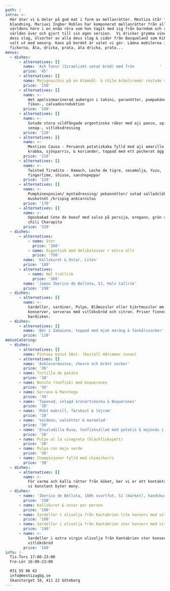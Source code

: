 ```yaml
---
path: /
intro: >-
  Här äter vi & delar på god mat i form av mellanrätter. Mestiza står för
  blandning. Mariuxi Ingber Robles har komponerat mellanrätter från alla
  världens hörn i en enda röra som hon tagit med sig från barndom och resor
  världen över och gjort till sin egen version.  Vi dricker grymma viner av alla
  dess slag, ölsorter av alla dess slag & cider från Basqueland som Kiki Ingber
  valt ut med omsorg. Kaos på bordet är valet vi gör. Lämna mobilerna i
  fickorna. Äta, dricka, prata, äta dricka, prata...
menus:
  - dishes:
      - alternatives: []
        name: 'Ash Tanur (Israeliskt sotat bröd) med frön           '
        price: '45'
      - alternatives: []
        name: Majsgnocchis på en blomkål- & chile Arbolcremé/ rostade valmofrön
        price: '150'
      - alternatives: []
        name: >-
          Het apelsinmarinerad aubergin i tahini, paranötter, pumpakänor &
          fikon-, calvadosreduktion
        price: '160'
      - alternatives: []
        name: >-
          Sotade stora vildfångade argentinska räkor med aji panco, spiskummin &
          senap-, vitlöksdressing
        price: '120'
      - alternatives: []
        name: >-
          Mestizas Causa - Peruansk potatiskaka fylld med aji amarillo marinerad
          krabba, sjösparris, & koriander, toppad med ett pocherat ägg
        price: '210'
      - alternatives: []
        name: >-
          Twisted Tiradito - Hamach, Leche de tigre, sesamolja, Yuzu,
          fingerlime, shiuso, sanshopeppar
        price: '220'
      - alternatives: []
        name: >-
          Pumpkinexposion/ myntadressing/ pekannötter/ sotad salladslök/
          muskotnöt /krispig ankcarnitas
        price: '170'
      - alternatives: []
        name: >-
          Ugnsbakad Cote de boeuf med salsa på persija, oregano, grön sparris &
          chili Charapita
        price: '320'
  - dishes:
      - alternatives:
          - name: Stor
            price: '280'
          - name: Gigantisk med delikatesser + extra allt
            price: '750'
        name: 'Kallskuret & Ostar, Liten'
        price: '180'
      - alternatives:
          - name: Hel trallrik
            price: '360'
        name: 'Jamon Iberico de Bellota, 5J, Halv tallrik'
        price: '190'
  - dishes:
      - alternatives: []
        name: >-
          Sardeller, sardiner, Pulpo, Blåmusslor eller hjärtmusslor mm. i
          konserver, serveras med vitlöksbröd och citron. Priser finner ni på
          bardisken.
  - dishes:
      - alternatives: []
        name: 'Bär i Zabaione, toppad med mjuk maräng & fänkålssocker'
        price: '120'
menusCatering:
  - dishes:
      - alternatives: []
        name: Pintxos minst 50st. (beställ 48timmar innan)
      - alternatives: []
        name: 'Anklevermousse, chevre och bränt socker'
        price: '30'
      - name: Tortilla de patata
        price: '30'
      - name: Bonito (tonfisk) med boquerones
        price: '30'
      - name: Serrano & Manchego
        price: '30'
      - name: 'Tapenad, inlagd kronärtskocka & Boquerones'
        price: '30'
      - name: 'Rökt makrill, färskost & löjrom'
        price: '30'
      - name: 'Valdeon, valnötter & marmelad'
        price: '30'
      - name: 'Ensaladilla Rusa, tonfisksallad med potatis & majonäs i inlagd paprika'
        price: '30'
      - name: Pulpo al la vinagreta (bläckfiskspett)
        price: '30'
      - name: Pulpo con mojo verde
        price: '30'
      - name: Champinjoner fylld med chimichurri
        price: '30'
  - dishes:
      - alternatives: []
        name: >-
          För varma och kalla rätter från köket, ber vi er att kontakta oss då
          vi konstant byter meny.
  - dishes:
      - name: 'Iberico de Bellota, 100% svartfot, 5J (märket), handskuren, per person'
        price: '190'
      - name: Kallskuret & ostar per person
        price: '100'
      - name: Sardeller i olivolja från Kantabrien lite konserv med vitlöksbröd
        price: '100'
      - name: Sardeller i olivolja från Kantabrien stor konserv med vitlöksbröd
        price: '140'
      - name: >-
          Sardeller i extra virgin olivolja från Kantabrien stor konserv med
          vitlöksbröd
        price: '160'
info: |-
  Tis-Tors 17:00-23:00
  Fre-Lör 16:00-23:00

  031 55 06 62
  info@mestizagbg.se
  Skanstorget 10, 411 22 Göteborg
---
```


